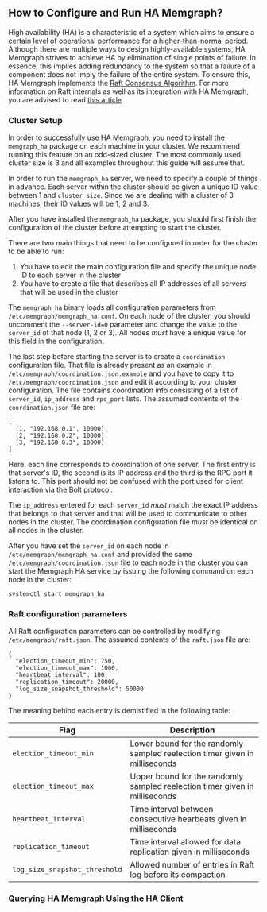 ## How to Configure and Run HA Memgraph?

High availability (HA) is a characteristic of a system which aims to ensure a
certain level of operational performance for a higher-than-normal period.
Although there are multiple ways to design highly-available systems, HA Memgraph
strives to achieve HA by elimination of single points of failure. In essence,
this implies adding redundancy to the system so that a failure of a component
does not imply the failure of the entire system. To ensure this, HA Memgraph
implements the [Raft Consensus Algorithm](https://raft.github.io/). For more
information on Raft internals as well as its integration with HA Memgraph, you
are advised to read [this article](../concepts/high-availability.md).

### Cluster Setup

In order to successfully use HA Memgraph, you need to install the
`memgraph_ha` package on each machine in your cluster. We recommend running this
feature on an odd-sized cluster. The most commonly used cluster size is 3 and
all examples throughout this guide will assume that.

In order to run the `memgraph_ha` server, we need to specify a couple of things
in advance. Each server within the cluster should be given a unique ID value
between 1 and `cluster_size`. Since we are dealing with a cluster of 3 machines,
their ID values will be 1, 2 and 3.

After you have installed the `memgraph_ha` package, you should first finish the
configuration of the cluster before attempting to start the cluster.

There are two main things that need to be configured in order for the cluster
to be able to run:
1. You have to edit the main configuration file and specify the unique node ID
   to each server in the cluster
2. You have to create a file that describes all IP addresses of all servers
   that will be used in the cluster

The `memgraph_ha` binary loads all configuration parameters from
`/etc/memgraph/memgraph_ha.conf`. On each node of the cluster, you should
uncomment the `--server-id=0` parameter and change the value to the `server_id`
of that node (1, 2 or 3). All nodes *must* have a unique value for this field
in the configuration.

The last step before starting the server is to create a `coordination`
configuration file. That file is already present as an example in
`/etc/memgraph/coordination.json.example` and you have to copy it to
`/etc/memgraph/coordination.json` and edit it according to your cluster
configuration. The file contains coordination info consisting of a list of
`server_id`, `ip_address` and `rpc_port` lists. The assumed contents of the
`coordination.json` file are:

```plaintext
[
  [1, "192.168.0.1", 10000],
  [2, "192.168.0.2", 10000],
  [3, "192.168.0.3", 10000]
]
```

Here, each line corresponds to coordination of one server. The first entry is
that server's ID, the second is its IP address and the third is the RPC port it
listens to. This port should not be confused with the port used for client
interaction via the Bolt protocol.

The `ip_address` entered for each `server_id` *must* match the exact IP address
that belongs to that server and that will be used to communicate to other nodes
in the cluster. The coordination configuration file *must* be identical on all
nodes in the cluster.

After you have set the `server_id` on each node in
`/etc/memgraph/memgraph_ha.conf` and provided the same
`/etc/memgraph/coordination.json` file to each node in the cluster you can
start the Memgraph HA service by issuing the following command on each node in
the cluster:

```
systemctl start memgraph_ha
```

### Raft configuration parameters

All Raft configuration parameters can be controlled by modifying
`/etc/memgraph/raft.json`.  The assumed contents of the `raft.json` file are:

```plaintext
{
  "election_timeout_min": 750,
  "election_timeout_max": 1000,
  "heartbeat_interval": 100,
  "replication_timeout": 20000,
  "log_size_snapshot_threshold": 50000
}
```

The meaning behind each entry is demistified in the following table:

Flag                          | Description
------------------------------|------------
`election_timeout_min`        | Lower bound for the randomly sampled reelection timer given in milliseconds
`election_timeout_max`        | Upper bound for the randomly sampled reelection timer given in milliseconds
`heartbeat_interval`          | Time interval between consecutive hearbeats given in milliseconds
`replication_timeout`         | Time interval allowed for data replication given in milliseconds
`log_size_snapshot_threshold` | Allowed number of entries in Raft log before its compaction

### Querying HA Memgraph Using the HA Client

[//]: # (TODO when HA Client is implemented)
